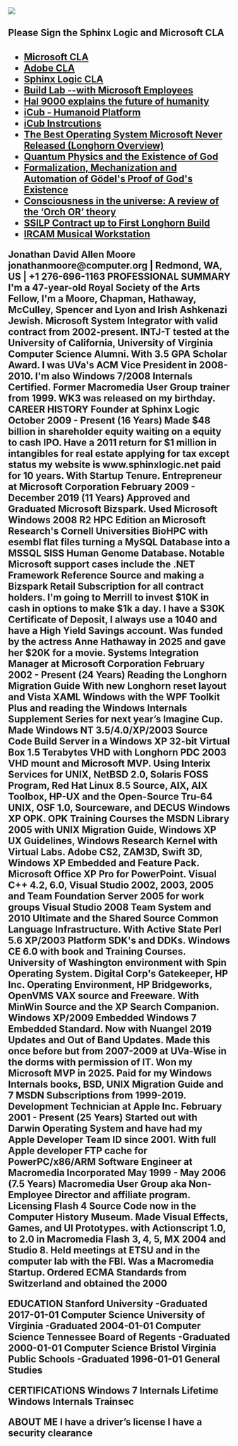 ﻿<img src="./images/github-header-image.png">

<h2>Please Sign the Sphinx Logic and Microsoft CLA<h2>
<ul>
<li><a target="_self" href="https://opensource.microsoft.com/cla/">Microsoft CLA</a></li>
<li><a target="_self" href="https://opensource.adobe.com/cla.html">Adobe CLA</a></li>
<li><a target="_self" href="https://cla-assistant.io/">Sphinx Logic CLA</a></li>
<li><a target="_self" href="https://betawiki.net/wiki/Build_lab">Build Lab --with Microsoft Employees</a></li>
<li><a target="_self" href="https://www.youtube.com/watch?v=MJ8SCxN1S1M">Hal 9000 explains the future of humanity</a></li> 
<li><a target="_self" href="https://www.youtube.com/watch?v=ZcTwO2dpX8A">iCub - Humanoid Platform</a></li>
<li><a target="_self" href="https://mediawiki.isr.tecnico.ulisboa.pt/wiki/ICub_instructions">iCub Instrcutions</a></li>
<li><a target="_self" href="https://www.youtube.com/watch?v=7e3v4N0WXVg">The Best Operating System Microsoft Never Released (Longhorn Overview)</a></li> 
<li><a target="_self" href="https://www.mdpi.com/2077-1444/15/1/78">Quantum Physics and the Existence of God</a></li>
<li><a target="_self" href="https://arxiv.org/abs/1308.4526">Formalization, Mechanization and Automation of Gödel's Proof of God's Existence</a></li>
<li><a target="_self" href="https://www.sciencedirect.com/science/article/pii/S1571064513001188">Consciousness in the universe: A review of the ‘Orch OR’ theory</a></li>
<li><a target="_self" href="https://www.youtube.com/watch?v=cIlbXypN50E">SSILP Contract up to First Longhorn Build</a></li>
<li><a target="_self" href="IRCAM/3680764.pdf">IRCAM Musical Workstation</a></li>

</ul>
Jonathan David Allen Moore
jonathanmoore@computer.org | Redmond, WA, US | +1 276-696-1163
PROFESSIONAL SUMMARY
I'm a 47-year-old Royal Society of the Arts Fellow, I'm a Moore, Chapman, Hathaway, McCulley,
Spencer and Lyon and Irish Ashkenazi Jewish. Microsoft System Integrator with valid contract from
2002-present. INTJ-T tested at the University of California, University of Virginia Computer Science
Alumni. With 3.5 GPA Scholar Award. I was UVa's ACM Vice President in 2008-2010. I'm also Windows 7/2008 Internals Certified. Former Macromedia User Group trainer from 1999. WK3 was released on my birthday.
CAREER HISTORY
Founder at Sphinx Logic
October 2009 - Present (16 Years)
  Made $48 billion in shareholder equity waiting on a equity to cash IPO. Have a 2011 return for $1 million in intangibles for real estate applying for tax except status my website is www.sphinxlogic.net paid for 10 years. With Startup Tenure.
Entrepreneur at Microsoft Corporation
February 2009 - December 2019 (11 Years)
  Approved and Graduated Microsoft Bizspark. Used Microsoft Windows 2008 R2 HPC Edition an
Microsoft Research's Cornell Universities BioHPC with esembl flat files turning a MySQL Database into a MSSQL SISS Human Genome Database. Notable Microsoft support cases include the .NET Framework Reference Source and making a Bizspark Retail Subscription for all contract holders. I'm going to Merrill to invest $10K in cash in options to make $1k a day. I have a $30K Certificate of Deposit, I always use a 1040 and have a High Yield Savings account. Was funded by the actress Anne Hathaway in 2025 and gave her $20K for a movie.
Systems Integration Manager at Microsoft Corporation
February 2002 - Present (24 Years)
  Reading the Longhorn Migration Guide With new Longhorn reset layout and Vista XAML Windows with the WPF Toolkit Plus and reading the Windows Internals Supplement Series for next year’s Imagine Cup.
  Made Windows NT 3.5/4.0/XP/2003 Source Code Build Server in a Windows XP 32-bit Virtual
Box 1.5 Terabytes VHD with Longhorn PDC 2003 VHD mount and Microsoft MVP. Using Interix
Services for UNIX, NetBSD 2.0, Solaris FOSS Program, Red Hat Linux 8.5 Source, AIX, AIX
Toolbox, HP-UX and the Open-Source Tru-64 UNIX, OSF 1.0, Sourceware, and DECUS
Windows XP OPK. OPK Training Courses the MSDN Library 2005 with UNIX Migration Guide, Windows XP UX Guidelines, Windows Research Kernel with Virtual Labs. Adobe CS2, ZAM3D, Swift 3D, Windows XP Embedded and Feature Pack.
  Microsoft Office XP Pro for PowerPoint. Visual C++ 4.2, 6.0, Visual Studio 2002, 2003, 2005 and
Team Foundation Server 2005 for work groups Visual Studio 2008 Team System and 2010 Ultimate and the Shared Source Common Language Infrastructure. With Active State Perl 5.6 XP/2003 Platform SDK's and DDKs. Windows CE 6.0 with book and Training Courses.
  University of Washington environment with Spin Operating System. Digital Corp's Gatekeeper,
HP Inc. Operating Environment, HP Bridgeworks, OpenVMS VAX source and Freeware. With
MinWin Source and the XP Search Companion. Windows XP/2009 Embedded Windows 7 Embedded Standard. Now with Nuangel 2019 Updates and Out of Band Updates. Made this once before but from 2007-2009 at UVa-Wise in the dorms with permission of IT. Won my Microsoft MVP in 2025.
  Paid for my Windows Internals books, BSD, UNIX Migration Guide and 7 MSDN Subscriptions from 1999-2019.
Development Technician at Apple Inc.
February 2001 - Present (25 Years)
  Started out with Darwin Operating System and have had my Apple Developer Team ID since
2001. With full Apple developer FTP cache for PowerPC/x86/ARM
Software Engineer at Macromedia Incorporated
May 1999 - May 2006 (7.5 Years)
  Macromedia User Group aka Non-Employee Director and affiliate program. Licensing Flash 4
Source Code now in the Computer History Museum. Made Visual Effects, Games, and UI
Prototypes. with Actionscript 1.0, to 2.0 in Macromedia Flash 3, 4, 5, MX 2004 and Studio 8.
Held meetings at ETSU and in the computer lab with the FBI. Was a Macromedia Startup. Ordered ECMA Standards from Switzerland and obtained the 2000

EDUCATION
Stanford University -Graduated 2017-01-01
  Computer Science
University of Virginia -Graduated 2004-01-01
  Computer Science
Tennessee Board of Regents -Graduated 2000-01-01
  Computer Science
Bristol Virginia Public Schools -Graduated 1996-01-01   General Studies

CERTIFICATIONS
Windows 7 Internals
Lifetime Windows Internals Trainsec

ABOUT ME
I have a driver’s license
I have a security clearance


</ul>

